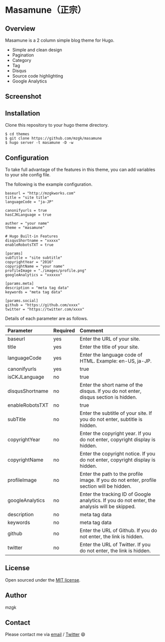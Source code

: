 # Masamune（正宗）

## Overview

Masamune is a 2 column simple blog theme for Hugo.

- Simple and clean design
- Pagination
- Category
- Tag
- Disqus
- Source code highlighting
- Google Analytics

## Screenshot


## Installation
Clone this repository to your hugo theme directory.

```@bash
$ cd themes
$ git clone https://github.com/mzgk/masamune
$ hugo server -t masamune -D -w
```


## Configuration
To take full advantage of the features in this theme, you can add variables to your site config file.

The following is the example configuration.

```@toml
baseurl = "http://mzgkworks.com"
title = "site title"
languageCode = "ja-JP"

canonifyurls = true
hasCJKLanguage = true

auther = "your name"
theme = "masamune"

# Hugo Built-in Features
disqusShortname = "xxxxx"
enableRobotsTXT = true

[params]
subTitle = "site subtitle"
copyrightYear = "2016"
copyrightName = "your name"
profileImage = "./images/profile.png"
googleAnalytics = "xxxxxx"

[params.meta]
description = "meta tag data"
keywords = "meta tag data"

[params.social]
github = "https://github.com/xxxx"
twitter = "https://twitter.com/xxxx"
```

Details of each parameter are as follows.

| Parameter | Required | Comment |
| :--- | :--- | :--- |
| baseurl | yes | Enter the URL of your site. |
| title | yes | Enter the title of your site. |
| languageCode | yes | Enter the language code of HTML. Example: en-US, ja-JP. |
| canonifyurls | yes | true |
| isCKJLanguage | no | true |
| disqusShortname | no | Enter the short name of the disqus. If you do not enter, disqus section is hidden. |
| enableRobotsTXT | no | true |
| subTitle | no | Enter the subtitle of your site. If you do not enter, subtitle is hidden. |
| copyrightYear | no | Enter the copyright year. If you do not enter, copyright display is hidden. |
| copyrightName | no | Enter the copyright notice. If you do not enter, copyright display is hidden. |
| profileImage | no | Enter the path to the profile image. If you do not enter, profile section will be hidden. |
| googleAnalytics | no | Enter the tracking ID of Google analytics. If you do not enter, the analysis will be skipped. |
| description | no | meta tag data |
| keywords | no | meta tag data |
| github | no | Enter the URL of Github. If you do not enter, the link is hidden. |
| twitter | no | Enter the URL of Twitter. If you do not enter, the link is hidden. |


## License

Open sourced under the [MIT license](https://github.com/mzgk/masamune/blob/master/LICENSE.md).


## Author

mzgk


## Contact

Please contact me via [email](mzgkworks@gmail.com) / [Twitter](https://twitter.com/mzgkworks) :smile:
